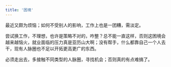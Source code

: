 ```yaml
---
title: '困境'
---
```


最近又颇为烦恼；如何不受别人的影响，工作上也是一团糟，需淡定。

尝试换工作，不理想，也许是策略不对的，咋整？总不能一直这样，否则这困境会越来越恼火，就业面临的压力真是亚历山大啊；没有帮手，什么都靠自己一个人去干，现有人脉圈也不足以开拓更高更广的东西。

必须走出去，多接触不同类型的人脉圈，寻找机会；否则真的有点难搞了。